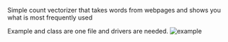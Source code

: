 Simple count vectorizer that takes words from webpages and shows you what is most frequently used

Example and class are one file and drivers are needed. 
![example](https://raw.githubusercontent.com/Naoki95957/WebPageVectorizer/main/words.PNG)
